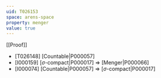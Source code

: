 ```yaml
---
uid: T026153
space: arens-space
property: menger
value: true
---
```

[[Proof]]

* [T026148] [Countable|P000057]
* [I000159] [$\sigma$-compact|P000017] => [Menger|P000066]
* [I000074] [Countable|P000057] => [$\sigma$-compact|P000017]

